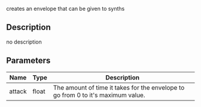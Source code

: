 creates an envelope that can be given to synths



## Description
no description
## Parameters

<table>
<thead>
	<tr>
		<th>Name</th>
		<th>Type</th>
		<th>Description</th>
	</tr>
</thead>
<tr>
	<td>attack</td>
	<td><div class='bg-yellow-800 px-2 py-px text-white rounded-sm'>float</div></td>
	<td>The amount of time it takes for the envelope to go from 0 to it's maximum value.</td>
</tr>
</table>